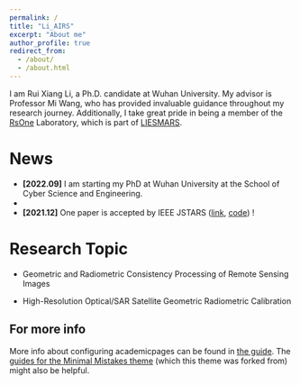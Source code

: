 ```yaml
---
permalink: /
title: "Li_AIRS"
excerpt: "About me"
author_profile: true
redirect_from: 
  - /about/
  - /about.html
---
```


I am Rui Xiang Li, a Ph.D. candidate at Wuhan University. My advisor is Professor Mi Wang, who has provided invaluable guidance throughout my research journey. Additionally, I take great pride in being a member of the [RsOne](http://rsone.whu.edu.cn/) Laboratory, which is part of [LIESMARS](http://liesmars.whu.edu.cn/).

News
======
- **[2022.09]** I am starting my PhD at Wuhan University at the School of Cyber Science and Engineering.
- 
- **[2021.12]** One paper is accepted by IEEE JSTARS ([link](https://ieeexplore.ieee.org/document/9286545/), [code](https://lirxairs.github.io/)) !

Research Topic
======
- Geometric and Radiometric Consistency Processing of Remote Sensing Images

- High-Resolution Optical/SAR Satellite Geometric Radiometric Calibration

For more info
------
More info about configuring academicpages can be found in [the guide](https://academicpages.github.io/markdown/). The [guides for the Minimal Mistakes theme](https://mmistakes.github.io/minimal-mistakes/docs/configuration/) (which this theme was forked from) might also be helpful.
